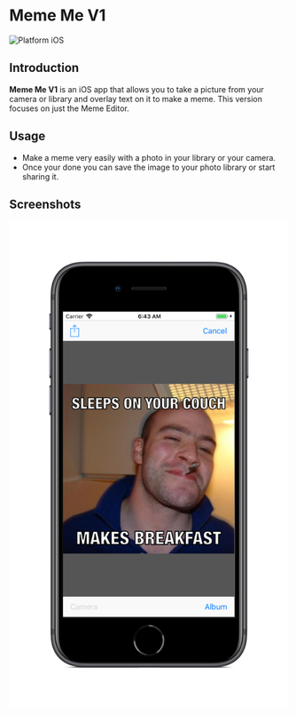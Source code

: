 # Meme Me V1

<img src="https://img.shields.io/badge/platform-iOS-blue.svg?style=flat" alt="Platform iOS" />

## Introduction
**Meme Me V1** is an iOS app that allows you to take a picture from your camera or library and overlay text on it to make a meme. This version focuses on just the Meme Editor.

## Usage
* Make a meme very easily with a photo in your library or your camera.
* Once your done you can save the image to your photo library or start sharing it.

## Screenshots
![MemeMeMaker](Images/MemeMaker.png)
